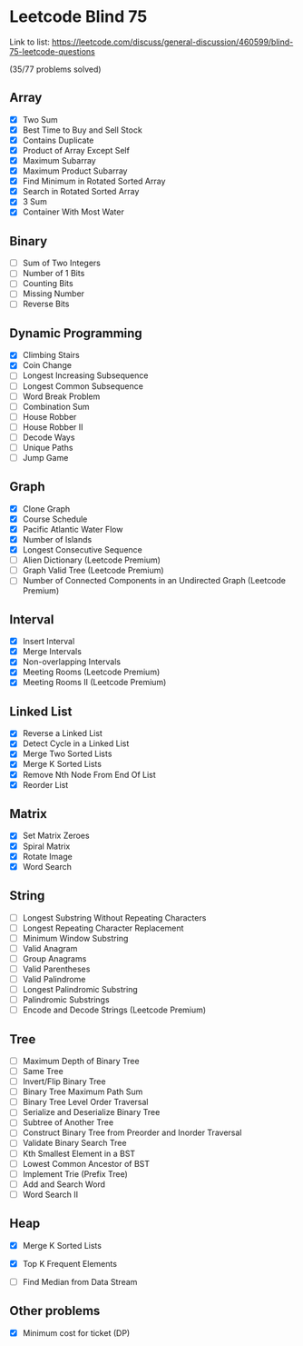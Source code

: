 # Leetcode Blind 75

Link to list:
https://leetcode.com/discuss/general-discussion/460599/blind-75-leetcode-questions

(35/77 problems solved)

Array
----------------------------------------------------------
- [x] Two Sum
- [x] Best Time to Buy and Sell Stock
- [x] Contains Duplicate
- [x] Product of Array Except Self
- [x] Maximum Subarray
- [x] Maximum Product Subarray
- [x] Find Minimum in Rotated Sorted Array
- [x] Search in Rotated Sorted Array
- [x] 3 Sum
- [x] Container With Most Water

Binary
----------------------------------------------------------
- [ ] Sum of Two Integers
- [ ] Number of 1 Bits
- [ ] Counting Bits
- [ ] Missing Number
- [ ] Reverse Bits

Dynamic Programming
----------------------------------------------------------
- [x] Climbing Stairs
- [x] Coin Change
- [ ] Longest Increasing Subsequence
- [ ] Longest Common Subsequence
- [ ] Word Break Problem
- [ ] Combination Sum
- [ ] House Robber
- [ ] House Robber II
- [ ] Decode Ways
- [ ] Unique Paths
- [ ] Jump Game

Graph
----------------------------------------------------------
- [x] Clone Graph
- [x] Course Schedule
- [x] Pacific Atlantic Water Flow
- [x] Number of Islands
- [x] Longest Consecutive Sequence
- [ ] Alien Dictionary (Leetcode Premium)
- [ ] Graph Valid Tree (Leetcode Premium)
- [ ] Number of Connected Components in an Undirected Graph (Leetcode Premium)

Interval
----------------------------------------------------------
- [x] Insert Interval
- [x] Merge Intervals
- [x] Non-overlapping Intervals
- [x] Meeting Rooms (Leetcode Premium)
- [x] Meeting Rooms II (Leetcode Premium)

Linked List
----------------------------------------------------------
- [x] Reverse a Linked List
- [x] Detect Cycle in a Linked List
- [x] Merge Two Sorted Lists
- [x] Merge K Sorted Lists
- [x] Remove Nth Node From End Of List
- [x] Reorder List

Matrix
----------------------------------------------------------
- [x] Set Matrix Zeroes
- [x] Spiral Matrix
- [x] Rotate Image
- [x] Word Search

String
----------------------------------------------------------
- [ ] Longest Substring Without Repeating Characters
- [ ] Longest Repeating Character Replacement
- [ ] Minimum Window Substring
- [ ] Valid Anagram
- [ ] Group Anagrams
- [ ] Valid Parentheses
- [ ] Valid Palindrome
- [ ] Longest Palindromic Substring
- [ ] Palindromic Substrings
- [ ] Encode and Decode Strings (Leetcode Premium)

Tree
----------------------------------------------------------
- [ ] Maximum Depth of Binary Tree
- [ ] Same Tree
- [ ] Invert/Flip Binary Tree
- [ ] Binary Tree Maximum Path Sum
- [ ] Binary Tree Level Order Traversal
- [ ] Serialize and Deserialize Binary Tree
- [ ] Subtree of Another Tree
- [ ] Construct Binary Tree from Preorder and Inorder Traversal
- [ ] Validate Binary Search Tree
- [ ] Kth Smallest Element in a BST
- [ ] Lowest Common Ancestor of BST
- [ ] Implement Trie (Prefix Tree)
- [ ] Add and Search Word
- [ ] Word Search II

Heap
----------------------------------------------------------
- [x] Merge K Sorted Lists
- [x] Top K Frequent Elements
- [ ] Find Median from Data Stream


Other problems
----------------------------------------------------------
- [x] Minimum cost for ticket (DP)
